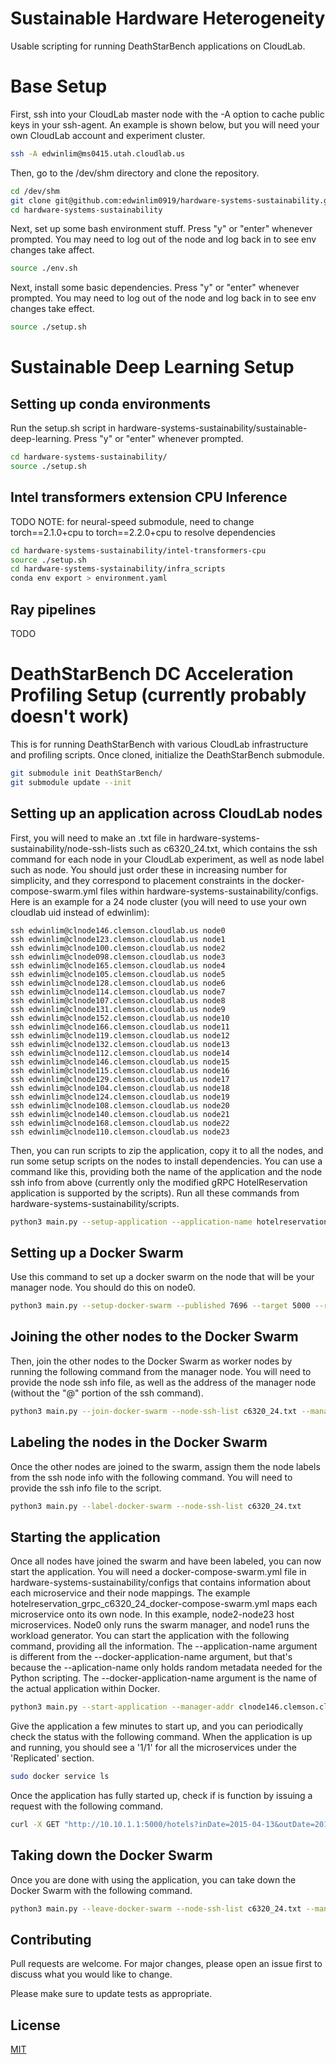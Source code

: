 # Sustainable Hardware Heterogeneity
Usable scripting for running DeathStarBench applications on CloudLab.

# Base Setup
First, ssh into your CloudLab master node with the -A option to cache public keys in your ssh-agent. An example is shown below, but you will need your own CloudLab account and experiment cluster.
```bash
ssh -A edwinlim@ms0415.utah.cloudlab.us
```

Then, go to the /dev/shm directory and clone the repository.
```bash
cd /dev/shm
git clone git@github.com:edwinlim0919/hardware-systems-sustainability.git
cd hardware-systems-sustainability
```

Next, set up some bash environment stuff.
Press "y" or "enter" whenever prompted.
You may need to log out of the node and log back in to see env changes take affect.
```bash
source ./env.sh
```

Next, install some basic dependencies.
Press "y" or "enter" whenever prompted.
You may need to log out of the node and log back in to see env changes take effect.
```bash
source ./setup.sh
```

# Sustainable Deep Learning Setup
## Setting up conda environments
Run the setup.sh script in hardware-systems-sustainability/sustainable-deep-learning.
Press "y" or "enter" whenever prompted.
```bash
cd hardware-systems-sustainability/
source ./setup.sh
```

## Intel transformers extension CPU Inference
TODO
NOTE: for neural-speed submodule, need to change torch==2.1.0+cpu to torch==2.2.0+cpu to resolve dependencies
```bash
cd hardware-systems-sustainability/intel-transformers-cpu
source ./setup.sh
cd hardware-systems-systainability/infra_scripts
conda env export > environment.yaml
```

## Ray pipelines
TODO

# DeathStarBench DC Acceleration Profiling Setup (currently probably doesn't work)
This is for running DeathStarBench with various CloudLab infrastructure and profiling scripts.
Once cloned, initialize the DeathStarBench submodule.
```bash
git submodule init DeathStarBench/
git submodule update --init
```

## Setting up an application across CloudLab nodes
First, you will need to make an .txt file in hardware-systems-sustainability/node-ssh-lists such as c6320_24.txt, which contains the ssh command for each node in your CloudLab experiment, as well as node label such as node<x>. You should just order these in increasing number for simplicity, and they correspond to placement constraints in the docker-compose-swarm.yml files within hardware-systems-sustainability/configs. Here is an example for a 24 node cluster (you will need to use your own cloudlab uid instead of edwinlim):
```
ssh edwinlim@clnode146.clemson.cloudlab.us node0
ssh edwinlim@clnode123.clemson.cloudlab.us node1
ssh edwinlim@clnode100.clemson.cloudlab.us node2
ssh edwinlim@clnode098.clemson.cloudlab.us node3
ssh edwinlim@clnode165.clemson.cloudlab.us node4
ssh edwinlim@clnode105.clemson.cloudlab.us node5
ssh edwinlim@clnode128.clemson.cloudlab.us node6
ssh edwinlim@clnode114.clemson.cloudlab.us node7
ssh edwinlim@clnode107.clemson.cloudlab.us node8
ssh edwinlim@clnode131.clemson.cloudlab.us node9
ssh edwinlim@clnode152.clemson.cloudlab.us node10
ssh edwinlim@clnode166.clemson.cloudlab.us node11
ssh edwinlim@clnode119.clemson.cloudlab.us node12
ssh edwinlim@clnode132.clemson.cloudlab.us node13
ssh edwinlim@clnode112.clemson.cloudlab.us node14
ssh edwinlim@clnode146.clemson.cloudlab.us node15
ssh edwinlim@clnode115.clemson.cloudlab.us node16
ssh edwinlim@clnode129.clemson.cloudlab.us node17
ssh edwinlim@clnode104.clemson.cloudlab.us node18
ssh edwinlim@clnode124.clemson.cloudlab.us node19
ssh edwinlim@clnode108.clemson.cloudlab.us node20
ssh edwinlim@clnode140.clemson.cloudlab.us node21
ssh edwinlim@clnode168.clemson.cloudlab.us node22
ssh edwinlim@clnode110.clemson.cloudlab.us node23
```

Then, you can run scripts to zip the application, copy it to all the nodes, and run some setup scripts on the nodes to install dependencies. You can use a command like this, providing both the name of the application and the node ssh info from above (currently only the modified gRPC HotelReservation application is supported by the scripts). Run all these commands from hardware-systems-sustainability/scripts.
```bash
python3 main.py --setup-application --application-name hotelreservation_grpc --node-ssh-list c6320_24.txt
```

## Setting up a Docker Swarm
Use this command to set up a docker swarm on the node that will be your manager node. You should do this on node0.
```bash
python3 main.py --setup-docker-swarm --published 7696 --target 5000 --registry 2
```

## Joining the other nodes to the Docker Swarm
Then, join the other nodes to the Docker Swarm as worker nodes by running the following command from the manager node. You will need to provide the node ssh info file, as well as the address of the manager node (without the "<uid>@" portion of the ssh command).
```bash
python3 main.py --join-docker-swarm --node-ssh-list c6320_24.txt --manager-addr clnode146.clemson.cloudlab.us
```

## Labeling the nodes in the Docker Swarm
Once the other nodes are joined to the swarm, assign them the node<x> labels from the ssh node info with the following command. You will need to provide the ssh info file to the script.
```bash
python3 main.py --label-docker-swarm --node-ssh-list c6320_24.txt
```

## Starting the application
Once all nodes have joined the swarm and have been labeled, you can now start the application. You will need a docker-compose-swarm.yml file in hardware-systems-sustainability/configs that contains information about each microservice and their node mappings. The example hotelreservation_grpc_c6320_24_docker-compose-swarm.yml maps each microservice onto its own node. In this example, node2-node23 host microservices. Node0 only runs the swarm manager, and node1 runs the workload generator. You can start the application with the following command, providing all the information. The --application-name argument is different from the --docker-application-name argument, but that's because the --aplication-name only holds random metadata needed for the Python scripting. The --docker-application-name argument is the name of the actual application within Docker.
```bash
python3 main.py --start-application --manager-addr clnode146.clemson.cloudlab.us --application-name hotelreservation_grpc --docker-application-name hotelReservation --swarm-yml-name hotelreservation_grpc_c6320_24_docker-compose-swarm.yml
```
Give the application a few minutes to start up, and you can periodically check the status with the following command. When the application is up and running, you should see a '1/1' for all the microservices under the 'Replicated' section.
```bash
sudo docker service ls
```
Once the application has fully started up, check if is function by issuing a request with the following command.
```bash
curl -X GET "http://10.10.1.1:5000/hotels?inDate=2015-04-13&outDate=2015-04-15&lat=64.83538&lon=-147.8233"
```

## Taking down the Docker Swarm
Once you are done with using the application, you can take down the Docker Swarm with the following command.
```bash
python3 main.py --leave-docker-swarm --node-ssh-list c6320_24.txt --manager-addr clnode146.clemson.cloudlab.us
```

## Contributing

Pull requests are welcome. For major changes, please open an issue first
to discuss what you would like to change.

Please make sure to update tests as appropriate.

## License

[MIT](https://choosealicense.com/licenses/mit/)
